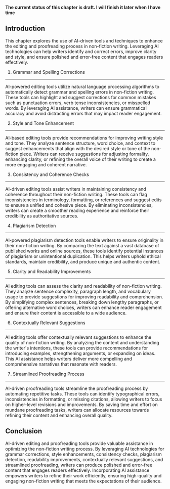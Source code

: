 **The current status of this chapter is draft. I will finish it later when I have time**

Introduction
------------

This chapter explores the use of AI-driven tools and techniques to enhance the editing and proofreading process in non-fiction writing. Leveraging AI technologies can help writers identify and correct errors, improve clarity and style, and ensure polished and error-free content that engages readers effectively.

1. Grammar and Spelling Corrections
-----------------------------------

AI-powered editing tools utilize natural language processing algorithms to automatically detect grammar and spelling errors in non-fiction writing. These tools can highlight and suggest corrections for common mistakes such as punctuation errors, verb tense inconsistencies, or misspelled words. By leveraging AI assistance, writers can ensure grammatical accuracy and avoid distracting errors that may impact reader engagement.

2. Style and Tone Enhancement
-----------------------------

AI-based editing tools provide recommendations for improving writing style and tone. They analyze sentence structure, word choice, and context to suggest enhancements that align with the desired style or tone of the non-fiction piece. Writers can receive suggestions for adjusting formality, enhancing clarity, or refining the overall voice of their writing to create a more engaging and coherent narrative.

3. Consistency and Coherence Checks
-----------------------------------

AI-driven editing tools assist writers in maintaining consistency and coherence throughout their non-fiction writing. These tools can flag inconsistencies in terminology, formatting, or references and suggest edits to ensure a unified and cohesive piece. By eliminating inconsistencies, writers can create a smoother reading experience and reinforce their credibility as authoritative sources.

4. Plagiarism Detection
-----------------------

AI-powered plagiarism detection tools enable writers to ensure originality in their non-fiction writing. By comparing the text against a vast database of published works and online sources, these tools identify potential instances of plagiarism or unintentional duplication. This helps writers uphold ethical standards, maintain credibility, and produce unique and authentic content.

5. Clarity and Readability Improvements
---------------------------------------

AI editing tools can assess the clarity and readability of non-fiction writing. They analyze sentence complexity, paragraph length, and vocabulary usage to provide suggestions for improving readability and comprehension. By simplifying complex sentences, breaking down lengthy paragraphs, or offering alternative word choices, writers can enhance reader engagement and ensure their content is accessible to a wide audience.

6. Contextually Relevant Suggestions
------------------------------------

AI editing tools offer contextually relevant suggestions to enhance the quality of non-fiction writing. By analyzing the content and understanding the writer's intentions, these tools can provide recommendations for introducing examples, strengthening arguments, or expanding on ideas. This AI assistance helps writers deliver more compelling and comprehensive narratives that resonate with readers.

7. Streamlined Proofreading Process
-----------------------------------

AI-driven proofreading tools streamline the proofreading process by automating repetitive tasks. These tools can identify typographical errors, inconsistencies in formatting, or missing citations, allowing writers to focus on higher-level revisions and improvements. By saving time and effort on mundane proofreading tasks, writers can allocate resources towards refining their content and enhancing overall quality.

Conclusion
----------

AI-driven editing and proofreading tools provide valuable assistance in optimizing the non-fiction writing process. By leveraging AI technologies for grammar corrections, style enhancements, consistency checks, plagiarism detection, readability improvements, contextually relevant suggestions, and streamlined proofreading, writers can produce polished and error-free content that engages readers effectively. Incorporating AI assistance empowers writers to refine their work efficiently, ensuring high-quality and engaging non-fiction writing that meets the expectations of their audience.
